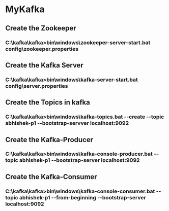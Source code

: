 # MyKafka

<h2>Create the Zookeeper</h2> 
<h3>C:\kafka\kafka>bin\windows\zookeeper-server-start.bat config\zookeeper.properties</h3>


<h2>Create the Kafka Server</h2> 
<h3>C:\kafka\kafka>bin\windows\kafka-server-start.bat config\server.properties</h3>

<h2>Create the Topics in kafka</h2> 
<h3>C:\kafka\kafka>bin\windows\kafka-topics.bat --create --topic abhishek-p1 --bootstrap-servver localhost:9092</h3>


<h2>Create the Kafka-Producer</h2> 
<h3>C:\kafka\kafka>bin\windows\kafka-console-producer.bat --topic abhishek-p1 --bootstrap-server localhost:9092</h3>


<h2>Create the Kafka-Consumer</h2> 
<h3>C:\kafka\kafka>bin\windows\kafka-console-consumer.bat --topic abhishek-p1 --from-beginning --bootstrap-server localhost:9092</h3>
